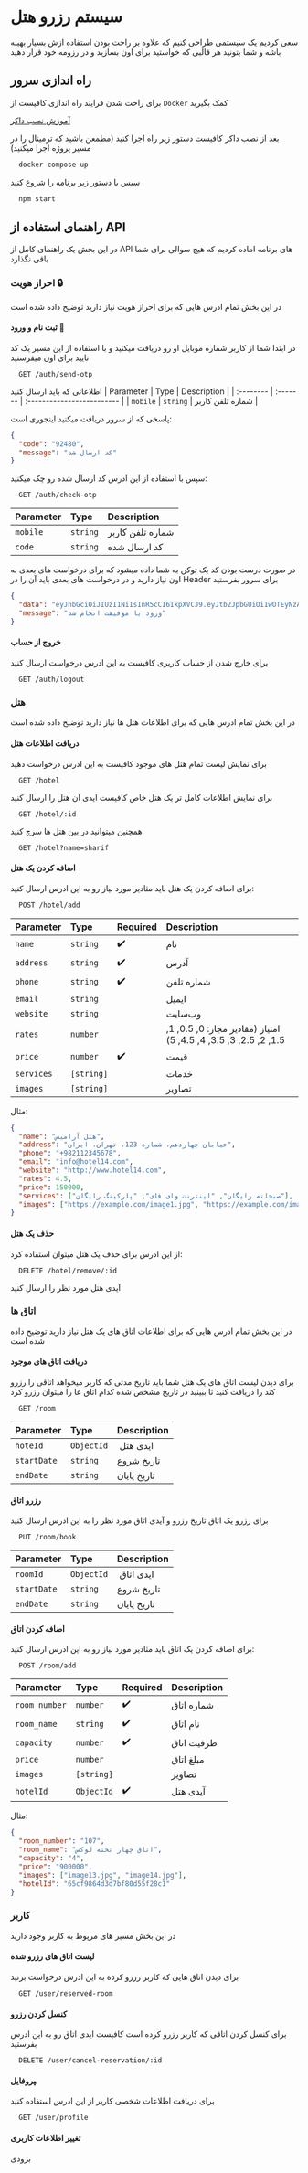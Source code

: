 # سیستم رزرو هتل

سعی کردیم یک سیستمی طراحی کنیم که علاوه بر راحت بودن استفاده ازش بسیار بهینه باشه و شما بتونید هر قالبی که خواستید برای اون بسازید و در رزومه خود قرار دهید

## راه اندازی سرور

برای راحت شدن فرایند راه اندازی کافیست از `‍Docker‍‍` کمک بگیرید

[آموزش نصب داکر](https://choosealicense.com/licenses/mit/)

بعد از نصب داکر کافیست دستور زیر راه اجرا کنید (مطمعن باشید که ترمینال را در مسیر پروژه اجرا میکنید)

```bash
  docker compose up
```

سبس با دستور زیر برنامه را شروع کنید

```bash
  npm start
```

## راهنمای استفاده از API

در این بخش یک راهنمای کامل از API های برنامه اماده کردیم که هیچ سوالی برای شما باقی نگذارد

### احراز هویت 🔒

در این بخش تمام ادرس هایی که برای احراز هویت نیاز دارید توضیح داده شده است

#### ثبت نام و ورود 🔑

در ابتدا شما از کاربر شماره موبایل او رو دریافت میکنید و با استفاده از این مسیر یک کد تایید برای اون میفرستید

```http
  GET /auth/send-otp
```

اطلاعاتی که باید ارسال کنید
| Parameter | Type | Description |
| :-------- | :------- | :------------------------- |
| `mobile` | `string` | شماره تلفن کاربر |

پاسخی که از سرور دریافت میکنید اینجوری است:

```json
{
  "code": "92480",
  "message": "کد ارسال شد"
}
```

سپس با استفاده از این ادرس کد ارسال شده رو چک میکنید:

```http
  GET /auth/check-otp
```

| Parameter | Type     | Description      |
| :-------- | :------- | :--------------- |
| `mobile`  | `string` | شماره تلفن کاربر |
| `code`    | `string` | کد ارسال شده     |

در صورت درست بودن کد یک توکن به شما داده میشود که برای درخواست های بعدی به اون نیاز دارید و در درخواست های بعدی باید آن را در Header برای سرور بفرستید

```json
{
  "data": "eyJhbGciOiJIUzI1NiIsInR5cCI6IkpXVCJ9.eyJtb2JpbGUiOiIwOTEyNzAwNDQxMCIsImlkIjoiNjVkMmZmNjkxNmNkNGM5ODgyMTRkMWJhIiwiaWF0IjoxNzEwNjE0ODkzLCJleHAiOjE3MTA3MDEyOTN9.0zyN-KaBX5s7dnontmHwKDKZ_wVKhaY7UHKOg_hQlPw",
  "message": "ورود با موفیقت انجام شد"
}
```

#### خروج از حساب

برای خارج شدن از حساب کاربری کافیست به این ادرس درخواست ارسال کنید

```http
  GET /auth/logout
```

### هتل

در این بخش تمام ادرس هایی که برای اطلاعات هتل ها نیاز دارید توضیح داده شده است

#### دریافت اطلاعات هتل

برای نمایش لیست تمام هتل های موجود کافیست به این ادرس درخواست دهید

```http
  GET /hotel
```

برای نمایش اطلاعات کامل تر یک هتل خاص کافیست ایدی آن هتل را ارسال کنید

```http
  GET /hotel/:id
```

همچنین میتوانید در بین هتل ها سرچ کنید

```http
  GET /hotel?name=sharif
```

#### اضافه کردن یک هتل

برای اصافه کردن یک هتل باید مثادیر مورد نیاز رو به این ادرس ارسال کنید:

```http
  POST /hotel/add
```

| Parameter  | Type       | Required | Description                                                     |
| :--------- | :--------- | :------- | :-------------------------------------------------------------- |
| `name`     | `string`   | ✔️       | نام                                                             |
| `address`  | `string`   | ✔️       | آدرس                                                            |
| `phone`    | `string`   | ✔️       | شماره تلفن                                                      |
| `email`    | `string`   |          | ایمیل                                                           |
| `website`  | `string`   |          | وب‌سایت                                                         |
| `rates`    | `number`   |          | امتیاز (مقادیر مجاز: 0, 0.5, 1, 1.5, 2, 2.5, 3, 3.5, 4, 4.5, 5) |
| `price`    | `number`   | ✔️       | قیمت                                                            |
| `services` | `[string]` |          | خدمات                                                           |
| `images`   | `[string]` |          | تصاویر                                                          |

مثال:

```json
{
  "name": "هتل آرامیس",
  "address": "خیابان چهاردهم، شماره 123، تهران، ایران",
  "phone": "+982112345678",
  "email": "info@hotel14.com",
  "website": "http://www.hotel14.com",
  "rates": 4.5,
  "price": 150000,
  "services": ["صبحانه رایگان", "اینترنت وای فای", "پارکینگ رایگان"],
  "images": ["https://example.com/image1.jpg", "https://example.com/image2.jpg"]
}
```

#### حذف یک هتل

از این ادرس برای حذف یک هتل میتوان استفاده کرد:

```http
  DELETE /hotel/remove/:id
```

آیدی هتل مورد نظر را ارسال کنید

### اتاق ها

در این بخش تمام ادرس هایی که برای اطلاعات اتاق های یک هتل نیاز دارید توضیح داده شده است

#### دریافت اتاق های موجود

برای دیدن لیست اتاق های یک هتل شما باید تاریخ مدتی که کاربر میخواهد اتاقی را رزرو کند را دریاقت کنید تا ببینید در تاریخ مشخص شده کدام اتاق عا را میتوان رزرو کرد

```http
  GET /room
```

| Parameter   | Type       | Description |
| :---------- | :--------- | :---------- |
| `hoteId`    | `ObjectId` |  ایدی هتل   |
| `startDate` | `string`   | تاریخ شروع  |
| `endDate`   | `string`   | تاریخ پایان |

#### رزرو اتاق

برای رزرو یک اتاق تاریخ رزرو و آیدی اتاق مورد نظر را به این ادرس ارسال کنید

```http
  PUT /room/book
```

| Parameter   | Type       | Description |
| :---------- | :--------- | :---------- |
| `roomId`    | `ObjectId` |  ایدی اتاق  |
| `startDate` | `string`   | تاریخ شروع  |
| `endDate`   | `string`   | تاریخ پایان |

#### اضافه کردن اتاق

برای اصافه کردن یک اتاق باید مثادیر مورد نیاز رو به این ادرس ارسال کنید:

```http
  POST /room/add
```

| Parameter     | Type       | Required | Description |
| :------------ | :--------- | :------- | :---------- |
| `room_number` | `number`   | ✔️       | شماره اتاق  |
| `room_name`   | `string`   | ✔️       | نام اتاق    |
| `capacity`    | `number`   | ✔️       | ظرفیت اتاق  |
| `price`       | `number`   |          | مبلغ اتاق   |
| `images`      | `[string]` |          | تصاویر      |
| `hotelId`     | `ObjectId` | ✔️       | آیدی هتل    |

مثال:

```json
{
  "room_number": "107",
  "room_name": "اتاق چهار تخته لوکس",
  "capacity": "4",
  "price": "900000",
  "images": ["image13.jpg", "image14.jpg"],
  "hotelId": "65cf9864d3d7bf80d55f28c1"
}
```

### کاربر

در این بخش مسیر های مرپوط به کاربر وجود دارید

#### لیست اتاق های رزرو شده

برای دیدن اتاق هایی که کاربر رزرو کرده به این ادرس درخواست بزنید

```http
  GET /user/reserved-room
```

#### کنسل کردن رزرو

برای کنسل کردن اتاقی که کاربر رزرو کرده است کافیست ایدی اتاق رو به این ادرس بفرستید

```http
  DELETE /user/cancel-reservation/:id
```

#### ‍پروفایل

برای دریافت اطلاعات شخصی کاربر از این ادرس استفاده کنید

```http
  GET /user/profile
```

#### تغییر اطلاعات کاربری

بزودی
